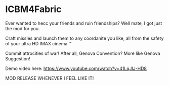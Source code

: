 # ICBM4Fabric

Ever wanted to hecc your friends and ruin friendships? Well mate, I got just the mod for you.

Craft missles and launch them to any coordanite you like, all from the safety of your ultra HD IMAX cinema :tm:

Commit attrocities of war! After all, Genova Convention? More like Genova Suggestion!

Demo video here: https://www.youtube.com/watch?v=41LqJlJ-HD8

MOD RELEASE WHENEVER I FEEL LIKE IT!
